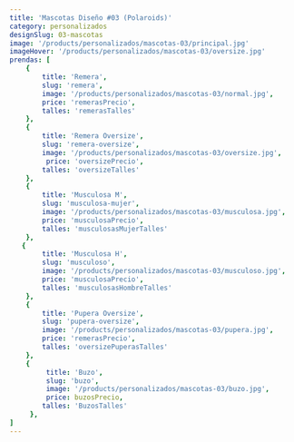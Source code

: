 ```yaml
---
title: 'Mascotas Diseño #03 (Polaroids)'
category: personalizados
designSlug: 03-mascotas
image: '/products/personalizados/mascotas-03/principal.jpg'
imageHover: '/products/personalizados/mascotas-03/oversize.jpg'
prendas: [
    {   
        title: 'Remera',
        slug: 'remera',          
        image: '/products/personalizados/mascotas-03/normal.jpg',
        price: 'remerasPrecio',
        talles: 'remerasTalles'
    },
    {
        title: 'Remera Oversize',
        slug: 'remera-oversize',
        image: '/products/personalizados/mascotas-03/oversize.jpg',
         price: 'oversizePrecio',
        talles: 'oversizeTalles'
    },
    {
        title: 'Musculosa M',
        slug: 'musculosa-mujer',
        image: '/products/personalizados/mascotas-03/musculosa.jpg',
        price: 'musculosaPrecio',
        talles: 'musculosasMujerTalles'
    },
   {
        title: 'Musculosa H',
        slug: 'musculoso',
        image: '/products/personalizados/mascotas-03/musculoso.jpg',
        price: 'musculosaPrecio',
        talles: 'musculosasHombreTalles'
    },
    {
        title: 'Pupera Oversize',
        slug: 'pupera-oversize',
        image: '/products/personalizados/mascotas-03/pupera.jpg',
        price: 'remerasPrecio',
        talles: 'oversizePuperasTalles'
    },
    {
         title: 'Buzo',
         slug: 'buzo',
         image: '/products/personalizados/mascotas-03/buzo.jpg',
         price: buzosPrecio,
        talles: 'BuzosTalles'
     },
]
---
```


